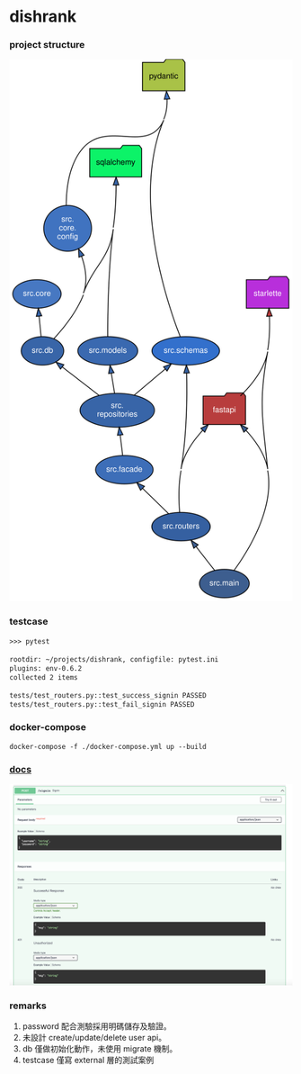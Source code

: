 # dishrank

### project structure

![img](/img/src.svg)

### testcase

```
>>> pytest

rootdir: ~/projects/dishrank, configfile: pytest.ini
plugins: env-0.6.2
collected 2 items

tests/test_routers.py::test_success_signin PASSED
tests/test_routers.py::test_fail_signin PASSED
```

### docker-compose

```
docker-compose -f ./docker-compose.yml up --build
```

### [docs](http://127.0.0.1:8000/docs)

![img](/img/doc.png)

### remarks

1. password 配合測驗採用明碼儲存及驗證。
2. 未設計 create/update/delete user api。
3. db 僅做初始化動作，未使用 migrate 機制。
4. testcase 僅寫 external 層的測試案例



